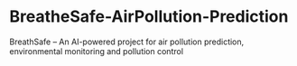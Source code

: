# BreatheSafe-AirPollution-Prediction
BreathSafe – An AI-powered project for air pollution prediction, environmental monitoring and pollution control

